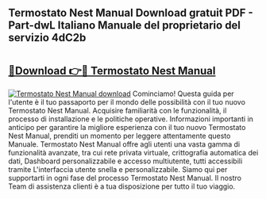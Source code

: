 ## Termostato Nest Manual Download gratuit PDF - Part-dwL Italiano Manuale del proprietario del servizio 4dC2b

# <h2><a href="http://dfgfjk.blite.top/?on=Termostato+Nest+Manual">🔗Download 👉🔴 Termostato Nest Manual</a></h2>

[![Termostato Nest Manual download](https://i.imgur.com/lujVjoI.png)](http://dfgfjk.blite.top/?on=Termostato+Nest+Manual)
Cominciamo! Questa guida per l'utente è il tuo passaporto per il mondo delle possibilità con il tuo nuovo Termostato Nest Manual. Acquisire familiarità con le funzionalità, il processo di installazione e le politiche operative. Informazioni importanti in anticipo per garantire la migliore esperienza con il tuo nuovo Termostato Nest Manual, prenditi un momento per leggere attentamente questo Manuale. Termostato Nest Manual offre agli utenti una vasta gamma di funzionalità avanzate, tra cui rete privata virtuale, crittografia automatica dei dati, Dashboard personalizzabile e accesso multiutente, tutti accessibili tramite L'interfaccia utente snella e personalizzabile. Siamo qui per supportarti in ogni fase del processo Termostato Nest Manual. Il nostro Team di assistenza clienti è a tua disposizione per tutto il tuo viaggio.
